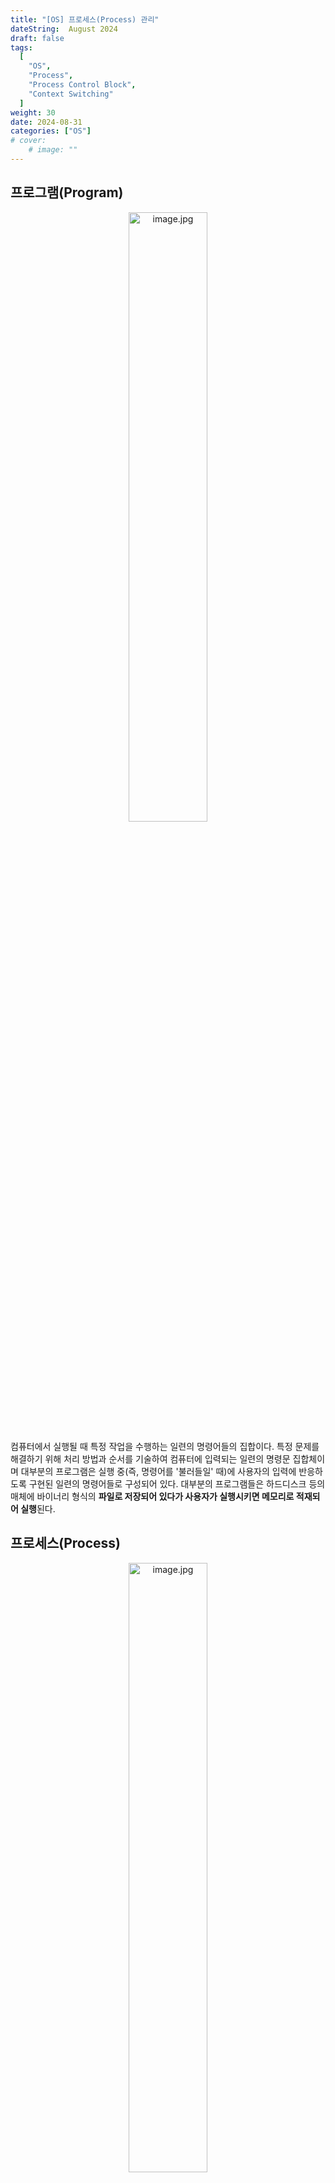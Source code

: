 ```yaml
---
title: "[OS] 프로세스(Process) 관리"
dateString:  August 2024
draft: false
tags:
  [
    "OS",
    "Process",
    "Process Control Block",
    "Context Switching"
  ]
weight: 30
date: 2024-08-31
categories: ["OS"]
# cover:
    # image: ""
---
```

## 프로그램(Program)

<p align="center">
    <img src="/img/process/program.jpg" alt="image.jpg" width="50%">
</p>

컴퓨터에서 실행될 때 특정 작업을 수행하는 일련의 명령어들의 집합이다. 특정 문제를 해결하기 위해 처리 방법과 순서를 기술하여 컴퓨터에 입력되는 일련의 명령문 집합체이며 대부분의 프로그램은 실행 중(즉, 명령어를 '불러들일' 때)에 사용자의 입력에 반응하도록 구현된 일련의 명령어들로 구성되어 있다. 대부분의 프로그램들은 하드디스크 등의 매체에 바이너리 형식의 **파일로 저장되어 있다가 사용자가 실행시키면 메모리로 적재되어 실행**된다.

## 프로세스(Process)
<p align="center">
    <img src="/img/process/process.jpg" alt="image.jpg" width="50%">
</p>

컴퓨터에서 실행 중인 프로그램으로써 **메모리 상에서 실행되는 작업 단위**를  지칭한다.  각 프로세스 별로 독립된 메모리 공간을 할당 받으며, Code, Data, Heap, Stack 구조로 이루어져있다. 

## PCB(Process Control Block)

<p align="center">
    <img src="/img/process/pcb.jpg" alt="image.jpg" width="50%">
</p>

Process Control Block in OS - GeeksforGeeks

프로세스가 시스템에 존재하는 동안 운영체제에서 프로세스를 용이하게 관리하기 위하여 프로세스의 메타데이터를 담고 있는 PCB(Process Control Block)이라는 자료구조를 저장하며, 프로세스의 생성과 삭제가 자주 일어나기 때문에 Linked List 형태로 관리된다.  일반 사용자가 접근하지 못하도록 항상 메모리 영역 내에 있으며, 커널 스택의 처음에 위치한다.

### PCB(Process Control Block) 구조

<p align="center">
    <img src="/img/process/pcb_structure.jpg" alt="image.jpg" width="50%">
</p>

Process Control Block in OS - GeeksforGeeks

PCB는 포인터(Pointer), PID(Process ID), 프로세스 상태(Process Status),   프로그램 카운터(Program Counter), 레지스터(Register)와 메모리 관리 정보(페이지 테이블 등), 우선순위 등을 포함한다. 각각의 항목에 들어가는 내용은 아래와 같다.

| 항목 | 내용 |
| --- | --- |
| PID  | 프로세스 구분하기 위한 고유 식별자 |
| Procss State  | 프로세스의 현재 상태를 나타내며, Ready, Running, Blocked 등의 상태를 포함한다. |
| Program Counter  | 다음에 수행할 명령어의 주소를 담고 있다.  |
| CPU Register  | 프로세스가 실행될 때 사용하는 CPU의 레지스터 값이다. 프로세스 전환시 저장되고 복원된다.   |
| Memory Information  | 프로세스가 사용하는 메모리 정보로, 페이지 테이블, 할당된 메모리 블록 등이 포함된다.  |
| Owner  | 프로세스의 소유자 정보를 나타내며, 일반적으로 사용자 ID가 저장된다. |
| Process Scheduling Information | 프로세스의 우선순위 및 스케줄링 관련 정보 |
| Other Info |  |

## 프로세스의 자원 분배

![image.jpg](/img/process/multi_process.jpg)

프로세스는 시스템 자원을 할당 받기 위하여 CPU는 한 번에 하나의 프로세스만 수행할 수 있기 때문에  멀티 태스킹을 위해서는 CPU 자원을 요구하는 프로세스들에게 시분할 방식으로 CPU 자원을 적절히 분배하여 거의 동시에 실행되게 하게 끔 하는 것이 중요하다.

이를 위해 운영체제는 시스템 자원 소요 시간을 적절히 나누어 CPU 사용 시간을 분배한다.  이러한 정책을 **CPU 스케줄링(CPU Scheduling)**이라고 하는데, 이 작업을 수행하기 위하여 프로세스는 **상태(Status)**라는 값을 가지며, 운영체제는 프로세스의 상태 데이터와 우선 순위, 대기 시간, 응답 시간 등을 고려하여 시스템 자원을  분배한다.

### CPU 스케줄링(CPU Scheduling)

![image.jpg](/img/process/cpu_scheduling.jpg)

CPU는 실행 중인 프로세스가 없을 경우 `Ready Queue`에 있는 프로세스를 하나 선택하여 실행해야 한다. 이때, `Ready Queue`에서 프로세스를 선택하는 방법은 CPU Scheduler에 의해 수행된다.

CPU 스케줄링은 공평성, 효율성, 안정성 등을 보장해야 하며, Interrupt, I/O 작업이나 이벤트 대기 등 프로세스의 상태가 변화하는 상황이 발생할 때, CPU 스케줄링이 발생한다.

### 프로세스의 상태

<p align="center">
    <img src="/img/process/process_status.jpg" alt="image.jpg" width="50%">
</p>

프로세스가 지니는 상태(Status)는 프로세스의 현재 상황을 나타낸다. 프로세스는 다양한 상태를 가질 수 있으며, 각 상태는 프로세스가 어떤 작업을 수행하고 있는 지를 나타낸다.

| 상태 | 내용 |
| --- | --- |
| Created - 생성 | 프로세스가 생성된 상태 |
| Ready - 준비 | 프로세스가 메모리에 로드되어 CPU 자원의 할당을 기다리는 상태 |
| Running - 실행 | 프로세스에 CPU 자원이 할당되어 CPU가 해당 프로세스를 실행 중인 상태 |
| Terminated - 종료 | 프로세스가 실행이 완료되고 종료되어 CPU 자원이 다시 시스템에 반환된 상태 |
| Blocked - 대기  | 프로세스가 필요한 자원(I/O 작업 등)을 기다리고 있는 상태 |

### 문맥교환(Context Switching)

![Context Switching in Operating System - GeeksforGeeks](/img/process/context_switching.jpg)

Context Switching in Operating System - GeeksforGeeks

Context Switching은 CPU가 여러 프로세스를 처리할 때 이루어지는 과정으로, 현재까지의 프로세스 상태를 저장하고, 새로운 프로세스의 저장된 상태를 다시 적재하는 과정이다. 

1. 요청 : 시스템 인터럽트, 트랩 등 Context Switching을 요청
2. PCB 저장 : 현재 작업 중인 프로세스(Process P0)의 정보를 현재 PCB에 저장
3. CPU 할당 : 다음 프로세스(Process P1)의 PCB 정보를 불러와 CPU를 할당
